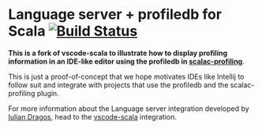 
# Language server + profiledb for Scala [![Build Status](https://travis-ci.org/dragos/dragos-vscode-scala.svg?branch=master)](https://travis-ci.org/dragos/dragos-vscode-scala)

**This is a fork of vscode-scala to illustrate how to display profiling information
in an IDE-like editor using the profiledb in [scalac-profiling]**.

This is just a proof-of-concept that we hope motivates IDEs like Intellij to follow suit
and integrate with projects that use the profiledb and the scalac-profiling plugin.

For more information about the Language server integration developed by [Iulian Dragos],
head to the [vscode-scala] integration.

[scalac-profiling]: https://github.com/scalacenter/scalac-profiling
[Iulian Dragos]: https://github.com/dragos
[vscode-scala]: https://github.com/dragos/dragos-vscode-scala

